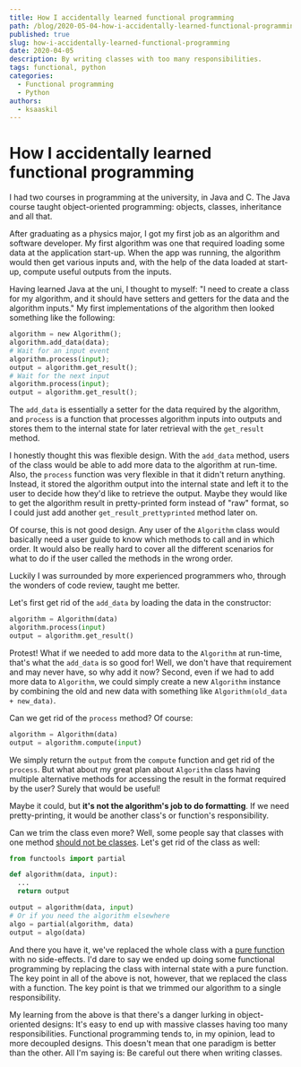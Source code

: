 ```yaml
---
title: How I accidentally learned functional programming
path: /blog/2020-05-04-how-i-accidentally-learned-functional-programming
published: true
slug: how-i-accidentally-learned-functional-programming
date: 2020-04-05
description: By writing classes with too many responsibilities.
tags: functional, python
categories:
  - Functional programming
  - Python
authors:
  - ksaaskil
---
```


# How I accidentally learned functional programming

I had two courses in programming at the university, in Java and C. The Java course taught object-oriented programming: objects, classes, inheritance and all that.

<!-- more -->

After graduating as a physics major, I got my first job as an algorithm and software developer. My first algorithm was one that required loading some data at the application start-up. When the app was running, the algorithm would then get various inputs and, with the help of the data loaded at start-up, compute useful outputs from the inputs.

Having learned Java at the uni, I thought to myself: "I need to create a class for my algorithm, and it should have setters and getters for the data and the algorithm inputs." My first implementations of the algorithm then looked something like the following:

```python
algorithm = new Algorithm();
algorithm.add_data(data);
# Wait for an input event
algorithm.process(input);
output = algorithm.get_result();
# Wait for the next input
algorithm.process(input);
output = algorithm.get_result();
```

The `add_data` is essentially a setter for the data required by the algorithm, and `process` is a function that processes algorithm inputs into outputs and stores them to the internal state for later retrieval with the `get_result` method.

I honestly thought this was flexible design. With the `add_data` method, users of the class would be able to add more data to the algorithm at run-time. Also, the `process` function was very flexible in that it didn't return anything. Instead, it stored the algorithm output into the internal state and left it to the user to decide how they'd like to retrieve the output. Maybe they would like to get the algorithm result in pretty-printed form instead of "raw" format, so I could just add another `get_result_prettyprinted` method later on.

Of course, this is not good design. Any user of the `Algorithm` class would basically need a user guide to know which methods to call and in which order. It would also be really hard to cover all the different scenarios for what to do if the user called the methods in the wrong order.

Luckily I was surrounded by more experienced programmers who, through the wonders of code review, taught me better.

Let's first get rid of the `add_data` by loading the data in the constructor:

```python
algorithm = Algorithm(data)
algorithm.process(input)
output = algorithm.get_result()
```

Protest! What if we needed to add more data to the `Algorithm` at run-time, that's what the `add_data` is so good for! Well, we don't have that requirement and may never have, so why add it now? Second, even if we had to add more data to `Algorithm`, we could simply create a new `Algorithm` instance by combining the old and new data with something like `Algorithm(old_data + new_data)`.

Can we get rid of the `process` method? Of course:

```python
algorithm = Algorithm(data)
output = algorithm.compute(input)
```

We simply return the `output` from the `compute` function and get rid of the `process`. But what about my great plan about `Algorithm` class having multiple alternative methods for accessing the result in the format required by the user? Surely that would be useful!

Maybe it could, but **it's not the algorithm's job to do formatting**. If we need pretty-printing, it would be another class's or function's responsibility.

Can we trim the class even more? Well, some people say that classes with one method [should not be classes](https://www.youtube.com/watch?v=o9pEzgHorH0). Let's get rid of the class as well:

```python
from functools import partial

def algorithm(data, input):
  ...
  return output

output = algorithm(data, input)
# Or if you need the algorithm elsewhere
algo = partial(algorithm, data)
output = algo(data)
```

And there you have it, we've replaced the whole class with a [pure function](https://en.wikipedia.org/wiki/Pure_function) with no side-effects. I'd dare to say we ended up doing some functional programming by replacing the class with internal state with a pure function. The key point in all of the above is not, however, that we replaced the class with a function. The key point is that we trimmed our algorithm to a single responsibility.

My learning from the above is that there's a danger lurking in object-oriented designs: It's easy to end up with massive classes having too many responsibilities. Functional programming tends to, in my opinion, lead to more decoupled designs. This doesn't mean that one paradigm is better than the other. All I'm saying is: Be careful out there when writing classes.
